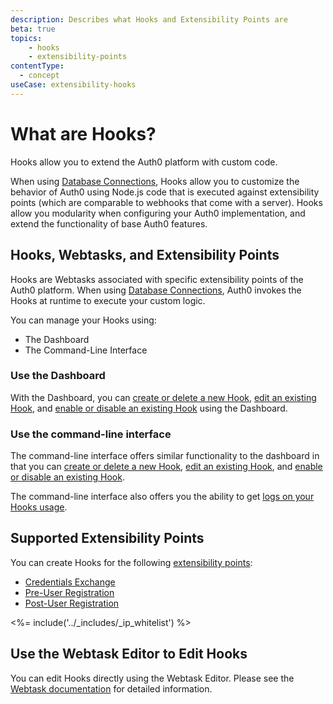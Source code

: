 ```yaml
---
description: Describes what Hooks and Extensibility Points are
beta: true
topics:
    - hooks
    - extensibility-points
contentType:
  - concept
useCase: extensibility-hooks
---
```

# What are Hooks?

Hooks allow you to extend the Auth0 platform with custom code.

When using [Database Connections](/connections/database), Hooks allow you to customize the behavior of Auth0 using Node.js code that is executed against extensibility points (which are comparable to webhooks that come with a server). Hooks allow you modularity when configuring your Auth0 implementation, and extend the functionality of base Auth0 features.

## Hooks, Webtasks, and Extensibility Points

Hooks are Webtasks associated with specific extensibility points of the Auth0 platform. When using [Database Connections](/connections/database), Auth0 invokes the Hooks at runtime to execute your custom logic.

You can manage your Hooks using:

* The Dashboard
* The Command-Line Interface

### Use the Dashboard

With the Dashboard, you can [create or delete a new Hook](/hooks/guides/create-delete-hooks-using-dashboard), [edit an existing Hook](/hooks/guides/edit-hooks-using-dashboard), and [enable or disable an existing Hook](/hooks/guides/enable-disable-hooks-using-dashboard) using the Dashboard.

### Use the command-line interface

The command-line interface offers similar functionality to the dashboard in that you can [create or delete a new Hook](/hooks/guides/create-delete-hooks-using-cli), [edit an existing Hook](/hooks/guides/edit-hooks-using-cli), and [enable or disable an existing Hook](/hooks/guides/enable-disable-hooks-using-cli).

The command-line interface also offers you the ability to get [logs on your Hooks usage](/hooks/guides/logging-hooks-using-cli).

## Supported Extensibility Points

You can create Hooks for the following [extensibility points](/hooks/extensibility-points):

- [Credentials Exchange](/hooks/guides/credentials-exchange-extensibility-point)
- [Pre-User Registration](/hooks/guides/pre-user-registration-extensibility-point)
- [Post-User Registration](/hooks/guides/post-user-registration-extensibility-point)

<%= include('../_includes/_ip_whitelist') %>

## Use the Webtask Editor to Edit Hooks

You can edit Hooks directly using the Webtask Editor. Please see the [Webtask documentation](https://webtask.io/docs/editor) for detailed information.